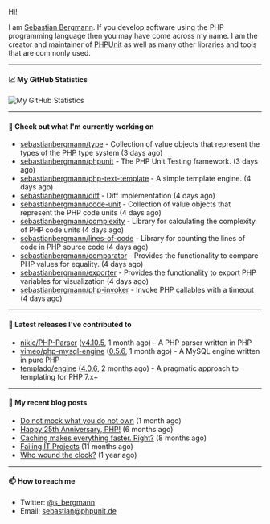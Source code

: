 Hi!

I am [Sebastian Bergmann](https://sebastian-bergmann.de/). If you develop software using the PHP programming language then you may have come across my name. I am the creator and maintainer of [PHPUnit](https://phpunit.de/) as well as many other libraries and tools that are commonly used.

---

#### 📈 My GitHub Statistics

![My GitHub Statistics](https://github-readme-stats.vercel.app/api?username=sebastianbergmann&show_icons=true&count_private=true&hide_title=true)

---

#### 👷 Check out what I'm currently working on

- [sebastianbergmann/type](https://github.com/sebastianbergmann/type) - Collection of value objects that represent the types of the PHP type system (3 days ago)
- [sebastianbergmann/phpunit](https://github.com/sebastianbergmann/phpunit) - The PHP Unit Testing framework. (3 days ago)
- [sebastianbergmann/php-text-template](https://github.com/sebastianbergmann/php-text-template) - A simple template engine. (4 days ago)
- [sebastianbergmann/diff](https://github.com/sebastianbergmann/diff) - Diff implementation (4 days ago)
- [sebastianbergmann/code-unit](https://github.com/sebastianbergmann/code-unit) - Collection of value objects that represent the PHP code units (4 days ago)
- [sebastianbergmann/complexity](https://github.com/sebastianbergmann/complexity) - Library for calculating the complexity of PHP code units (4 days ago)
- [sebastianbergmann/lines-of-code](https://github.com/sebastianbergmann/lines-of-code) - Library for counting the lines of code in PHP source code (4 days ago)
- [sebastianbergmann/comparator](https://github.com/sebastianbergmann/comparator) - Provides the functionality to compare PHP values for equality. (4 days ago)
- [sebastianbergmann/exporter](https://github.com/sebastianbergmann/exporter) - Provides the functionality to export PHP variables for visualization (4 days ago)
- [sebastianbergmann/php-invoker](https://github.com/sebastianbergmann/php-invoker) - Invoke PHP callables with a timeout (4 days ago)

---

#### 🔭 Latest releases I've contributed to

- [nikic/PHP-Parser](https://github.com/nikic/PHP-Parser) ([v4.10.5](https://github.com/nikic/PHP-Parser/releases/tag/v4.10.5), 1 month ago) - A PHP parser written in PHP
- [vimeo/php-mysql-engine](https://github.com/vimeo/php-mysql-engine) ([0.5.6](https://github.com/vimeo/php-mysql-engine/releases/tag/0.5.6), 1 month ago) - A MySQL engine written in pure PHP
- [templado/engine](https://github.com/templado/engine) ([4.0.6](https://github.com/templado/engine/releases/tag/4.0.6), 2 months ago) - A pragmatic approach to templating for PHP 7.x&#43;

---

#### 📜 My recent blog posts

- [Do not mock what you do not own](https://thephp.cc/articles/do-not-mock-what-you-do-not-own) (1 month ago)
- [Happy 25th Anniversary, PHP!](https://thephp.cc/news/2020/11/happy-25th-anniversary-php) (6 months ago)
- [Caching makes everything faster. Right?](https://thephp.cc/articles/caching-makes-everything-faster-right) (8 months ago)
- [Failing IT Projects](https://thephp.cc/news/2020/07/failing-it-projects) (11 months ago)
- [Who wound the clock?](https://thephp.cc/news/2020/06/who-wound-the-clock) (1 year ago)

---

#### 📫 How to reach me

- Twitter: [@s_bergmann](https://twitter.com/s_bergmann)
- Email: [sebastian@phpunit.de](mailto://sebastian@phpunit.de)
